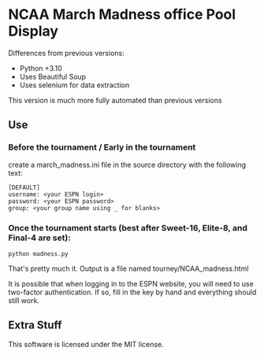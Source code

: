 # NCAA March Madness office Pool Display

Differences from previous versions:
  * Python +3.10
  * Uses Beautiful Soup
  * Uses selenium for data extraction

This version is much more fully automated than previous versions

## Use

### Before the tournament / Early in the tournament

create a march_madness.ini file in the source directory with the following text:

```
[DEFAULT]
username: <your ESPN login>
password: <your ESPN password>
group: <your group name using _ for blanks>
```

### Once the tournament starts (best after Sweet-16, Elite-8, and Final-4 are set):

```
python madness.py
```

That's pretty much it.  Output is a file named tourney/NCAA_madness.html

It is possible that when logging in to the ESPN website, you will need to use
two-factor authentication.  If so, fill in the key by hand and everything should
still work.

## Extra Stuff

This software is licensed under the MIT license.
